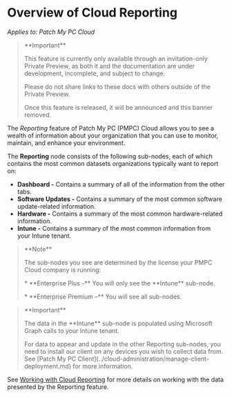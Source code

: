 # Overview of Cloud Reporting

_Applies to: Patch My PC Cloud_

<blockquote class="wp-block-quote">
<p>**Important**</p>
<p>This feature is currently only available through an invitation-only Private Preview, as both it and the documentation are under development, incomplete, and subject to change.</p>
<p>Please do not share links to these docs with others outside of the Private Preview.</p>
<p>Once this feature is released, it will be announced and this banner removed.</p>
</blockquote>

The _Reporting_ feature of Patch My PC (PMPC) Cloud allows you to see a wealth of information about your organization that you can use to monitor, maintain, and enhance your environment.

The **Reporting** node consists of the following sub-nodes, each of which contains the most common datasets organizations typically want to report on:

* **Dashboard -** Contains a summary of all of the information from the other tabs.
* **Software Updates -** Contains a summary of the most common software update-related information.
* **Hardware -** Contains a summary of the most common hardware-related information.
* **Intune -** Contains a summary of the most common information from your Intune tenant.

<blockquote class="wp-block-quote">
<p>**Note**</p>
<p>The sub-nodes you see are determined by the license your PMPC Cloud company is running:</p>
<p>* **Enterprise Plus -** You will only see the **Intune** sub-node.</p>
<p>* **Enterprise Premium –** You will see all sub-nodes.</p>
</blockquote>

<blockquote class="wp-block-quote">
<p>**Important**</p>
<p>The data in the **Intune** sub-node is populated using Microsoft Graph calls to your Intune tenant.</p>
<p>For data to appear and update in the other Reporting sub-nodes, you need to install our client on any devices you wish to collect data from. See [Patch My PC Client](../cloud-administration/manage-client-deployment.md) for more information.</p>
</blockquote>

See [Working with Cloud Reporting](working-with-cloud-reporting.md) for more details on working with the data presented by the Reporting feature.